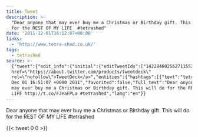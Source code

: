 ```yaml
---
title: Tweet
description: >-
  "Dear anyone that may ever buy me a Christmas or Birthday gift. This will do
  for the REST OF MY LIFE  #tetrashed"
date: '2011-12-01T16:12:07+00:00'
links:
  - 'http://www.tetra-shed.co.uk/'
tags:
  - tetrashed
source: >-
  {"tweet":{"edit_info":{"initial":{"editTweetIds":["142284602562711553"],"editableUntil":"2011-12-01T17:51:07.428Z","editsRemaining":"5","isEditEligible":true}},"retweeted":false,"source":"<a
  href=\"https://about.twitter.com/products/tweetdeck\"
  rel=\"nofollow\">TweetDeck</a>","entities":{"hashtags":[{"text":"tetrashed","indices":["121","131"]}],"symbols":[],"user_mentions":[],"urls":[{"url":"http://t.co/FJeaFPLa","expanded_url":"http://www.tetra-shed.co.uk/","display_url":"tetra-shed.co.uk","indices":["100","120"]}]},"display_text_range":["0","131"],"favorite_count":"0","id_str":"142284602562711553","truncated":false,"retweet_count":"0","id":"142284602562711553","possibly_sensitive":false,"created_at":"Thu
  Dec 01 16:51:07 +0000 2011","favorited":false,"full_text":"Dear anyone that
  may ever buy me a Christmas or Birthday gift. This will do for the REST OF MY
  LIFE http://t.co/FJeaFPLa #tetrashed","lang":"en"}}
---
```

Dear anyone that may ever buy me a Christmas or Birthday gift. This will do for the REST OF MY LIFE  #tetrashed
    
{{< tweet 0 0 >}}
    
